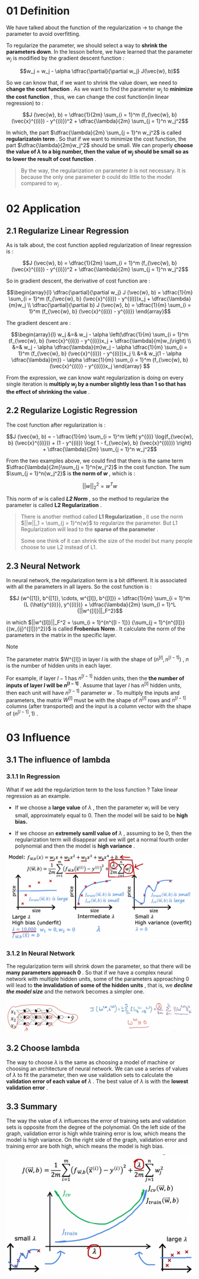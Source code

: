 # 01 Definition

We have talked about the function of the regularization -> to change the parameter to avoid overfitting. 

To regularize the parameter, we should select a way to **shrink the parameters down**. In the lesson before, we have learned that the parameter $w_j$ is modified by the gradient descent function : 

$$w_j = w_j - \alpha \dfrac{\partial}{\partial w_j} J(\vec{w}, b)$$

So we can know that, if we want to shrink the value down, we need to **change the cost function** . As we want to find the parameter $w_j$ to **minimize the cost function** , thus, we can change the cost function(in linear regression) to :

$$J (\vec{w}, b) = \dfrac{1}{2m} \sum_{i = 1}^m (f_{\vec{w}, b} (\vec{x}^{(i)}) - y^{(i)})^2 + \dfrac{\lambda}{2m} \sum_{j = 1}^n w_j^2$$

In which, the part $\dfrac{\lambda}{2m} \sum_{j = 1}^n w_j^2$ is called **regularizatoin term** . So that if we want to minimize the cost function, the part $\dfrac{\lambda}{2m}w_j^2$ should be small. We can properly **choose the value of $\lambda$ to a big number, then the value of $w_j$ should be small so as to lower the result of cost function** .

> By the way, the regularization on parameter $b$ is not necessary. It is because the only one parameter $b$ could do little to the model compared to $w_j$ .

# 02 Application

## 2.1 Regularize Linear Regression

As is talk about, the cost function applied regularization of linear regression is : 

$$J (\vec{w}, b) = \dfrac{1}{2m} \sum_{i = 1}^m (f_{\vec{w}, b} (\vec{x}^{(i)}) - y^{(i)})^2 + \dfrac{\lambda}{2m} \sum_{j = 1}^n w_j^2$$

So in gradient descent, the derivative of cost function are : 

$$\begin{array}{l}
\dfrac{\partial}{\partial w_j} J (\vec{w}, b) = \dfrac{1}{m} \sum_{i = 1}^m (f_{\vec{w}, b} (\vec{x}^{(i)}) - y^{(i)})x_j + \dfrac{\lambda}{m}w_j
\\
\dfrac{\partial}{\partial b} J (\vec{w}, b) = \dfrac{1}{m} \sum_{i = 1}^m (f_{\vec{w}, b} (\vec{x}^{(i)}) - y^{(i)})
\end{array}$$

The gradient descent are : 

$$\begin{array}{l}
w_j &=& w_j - \alpha \left(\dfrac{1}{m} \sum_{i = 1}^m (f_{\vec{w}, b} (\vec{x}^{(i)}) - y^{(i)})x_j + \dfrac{\lambda}{m}w_j\right) \\
&=& w_j - \alpha \dfrac{\lambda}{m}w_j - \alpha \dfrac{1}{m} \sum_{i = 1}^m (f_{\vec{w}, b} (\vec{x}^{(i)}) - y^{(i)})x_j \\
&=& w_j(1 - \alpha \dfrac{\lambda}{m}) - \alpha \dfrac{1}{m} \sum_{i = 1}^m (f_{\vec{w}, b} (\vec{x}^{(i)}) - y^{(i)})x_j
\end{array}
$$

From the expression, we can know waht regularization is doing on every single iteration is **multiply $w_j$ by a number slightly less than 1 so that has the effect of shrinking the value** .

## 2.2 Regularize Logistic Regression

The cost function after regularization is : 

$$J (\vec{w}, b) = - \dfrac{1}{m} \sum_{i = 1}^m \left( y^{(i)} \log(f_{\vec{w}, b} (\vec{x}^{(i)})) + (1 - y^{(i)}) \log( 1 - f_{\vec{w}, b} (\vec{x}^{(i)})) \right) + \dfrac{\lambda}{2m} \sum_{j = 1}^n w_j^2$$

From the two examples above, we could find that there is the same term $\dfrac{\lambda}{2m}\sum_{j = 1}^n{w_j^2}$ in the cost function. The sum $\sum_{j = 1}^n{w_j^2}$ is **the norm of $w$** , which is :

$$||w||_2^2 = w^Tw$$

This norm of $w$ is called ***L2 Norm*** , so the method to regularize the parameter is called **L2 Regularization** .

> There is another method called **L1 Regularization** , it use the norm $||w||_1 = \sum_{j = 1}^n{w}$ to regularize the parameter. But L1 Regularization will lead to the **sparse of the parameter** .
> 
> Some one think of it can shrink the size of the model but many people choose to use L2 instead of L1.

## 2.3 Neural Network

In neural network, the regularization term is a bit different. It is associated with all the parameters in all layers. So the cost function is :

$$J (w^{[1]}, b^{[1]}, \cdots, w^{[l]}, b^{[l]}) = \dfrac{1}{m} \sum_{i = 1}^m {L (\hat{y^{(i)}}, y^{(i)})} + \dfrac{\lambda}{2m} \sum_{l = 1}^L {||w^{[l]}||_F^2}$$

in which $||w^{[l]}||_F^2 = \sum_{i = 1}^{n^{[l - 1]}} {\sum_{j = 1}^{n^{[l]}} {(w_{ij}^{[l]})^2}}$ is called **Frobenius Norm** . It calculate the norm of the parameters in the matrix in the specific layer.

> [!note] 
> The parameter matrix $W^{[l]} in layer $l$ is with the shape of $(n^{[l]}, n^{[l - 1]})$ , $n$ is the number  of hidden units in each layer.
> 
> For example, if layer $l - 1$ has $n^{[l - 1]}$ hidden units, then the **the number of inputs of layer $l$ will be $n^{[l - 1]}$** . Assume that layer $l$ has $n^{[l]}$ hidden units, then each unit will have $n^{[l - 1]}$ parameter $w$ . To multiply the inputs and parameters, the matrix $W^{[l]}$ must be with the shape of $n^{[l]}$ rows and $n^{[l - 1]}$ columns (after transported) and the input is a column vector with the shape of $(n^{[l - 1]}, 1)$ .

# 03 Influence

## 3.1 The influence of lambda

### 3.1.1 In Regression

What if we add the regulariztion term to the loss function ? Take linear regression as an example.

- If we choose a **large value** of $\lambda$ , then the parameter $w_i$ will be very small, approximately equal to 0. Then the model will be said to be **high bias.**
    
- If we choose an **extremely samll value of** $\lambda$ , assuming to be 0, then the regularization term will disappear and we will get a normal fourth order polynomial and then the model is **high variance** .
    

![](imgs/model_varied_with_lambda.png)

### 3.1.2 In Neural Network

The regularization term will shrink down the parameter, so that there will be **many parameters approach 0** . So that if we have a complex neural network with multiple hidden units, some of the parameters approaching 0 will lead to **the invalidation of some of the hidden units** , that is, we ***decline the model size*** and the network becomes a simpler one.

![](imgs/regularization_influence_network.png)

## 3.2 Choose lambda

The way to choose $\lambda$ is the same as choosing a model of machine or choosing an architecture of neural network. We can use a series of values of $\lambda$ to fit the parameter, then we use validation sets to calculate the **validation error of each value of** $\lambda$ . The best value of $\lambda$ is with the **lowest validation error** .

## 3.3 Summary

The way the value of $\lambda$ influences the error of training sets and validation sets is opposite from the degree of the polynomial. On the left side of the graph, validation error is high while training error is low, which means the model is high variance. On the right side of the graph, validation error and training error are both high, which means the model is high bias.

![](imgs/error_varied_by_error.png)

